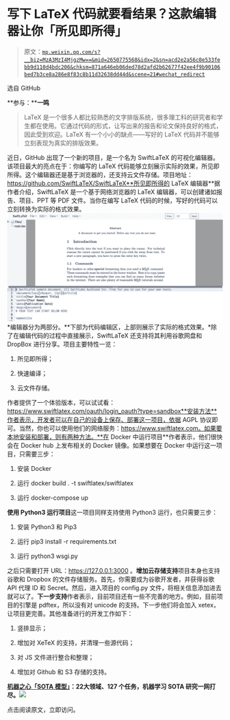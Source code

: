 # 写下 LaTeX 代码就要看结果？这款编辑器让你「所见即所得」

> 原文：[`mp.weixin.qq.com/s?__biz=MzA3MzI4MjgzMw==&mid=2650775568&idx=2&sn=acd2e2a56c0e533febb9d110d4bdc206&chksm=871a646eb06ded78d2afd2b62677f42ee4f9b90106bed7b3ce8a286e8f83c8b11d32638dd44d&scene=21#wechat_redirect`](http://mp.weixin.qq.com/s?__biz=MzA3MzI4MjgzMw==&mid=2650775568&idx=2&sn=acd2e2a56c0e533febb9d110d4bdc206&chksm=871a646eb06ded78d2afd2b62677f42ee4f9b90106bed7b3ce8a286e8f83c8b11d32638dd44d&scene=21#wechat_redirect)

选自 GitHub

**参与：****一鸣**

> LaTeX 是一个很多人都比较熟悉的文字排版系统，很多理工科的研究者和学生都在使用。它通过代码的形式，让写出来的报告和论文保持良好的格式，因此受到欢迎。LaTeX 有一个小小的缺点——写好的 LaTeX 代码并不能够立刻表现为真实的排版效果。

近日，GitHub 出现了一个新的项目，是一个名为 SwiftLaTeX 的可视化编辑器。该项目最大的亮点在于：你编写的 LaTeX 代码能够立刻展示实际的效果，所见即所得。这个编辑器还是基于浏览器的，还支持云文件存储。项目地址：https://github.com/SwiftLaTeX/SwiftLaTeX**所见即所得的 LaTeX 编辑器**据作者介绍，SwiftLaTeX 是一个基于网络浏览器的 LaTeX 编辑器，可以创建诸如报告、项目、PPT 等 PDF 文件。当你在编写 LaTeX 代码的时候，写好的代码可以立刻转换为实际的格式效果。![](img/5bd25605a694a2960ac4bbc6eee79f6f.jpg)*编辑器分为两部分。**下部为代码编辑区，上部则展示了实际的格式效果。*除了在编辑代码的过程中直接展示，SwiftLaTeX 还支持将其利用谷歌网盘和 DropBox 进行分享。项目主要特性一览：

1.  所见即所得；

2.  快速编译；

3.  云文件存储。

作者提供了一个体验版本，可以试试看：https://www.swiftlatex.com/oauth/login_oauth?type=sandbox**安装方法**作者表示，开发者可以在自己的设备上保存、部署这一项目，依据 AGPL 协议即可。当然，你也可以使用他们的网络服务：https://www.swiftlatex.com。如果要本地安装和部署，则有两种方法。**在 Docker 中运行项目**作者表示，他们很快会在 Docker hub 上发布相关的 Docker 镜像。如果想要在 Docker 中运行这一项目，只需要三步：

1.  安装 Docker

2.  运行 docker build . -t swiftlatex/swiftlatex

3.  运行 docker-compose up

**使用 Python3 运行项目**这一项目同样支持使用 Python3 运行，也只需要三步：

1.  安装 Python3 和 Pip3

2.  运行 pip3 install -r requirements.txt

3.  运行 python3 wsgi.py

之后只需要打开 URL：https://127.0.0.1:3000 。**增加云存储支持**项目本身也支持谷歌和 Dropbox 的文件存储服务。首先，你需要成为谷歌开发者，并获得谷歌 API 代理 ID 和 Secret。然后，进入项目的 config.py 文件，将相关信息添加进去就可以了。**下一步支持**作者表示，目前项目还有一些不完善的地方。例如，目前项目的引擎是 pdftex，所以没有对 unicode 的支持。下一步他们将会加入 xetex，让项目更完善。其他准备进行的开发工作如下：

1.  竖排显示；

2.  增加对 XeTeX 的支持，并清理一些源代码；

3.  对 JS 文件进行整合和整理；

4.  增加对 Github 和 S3 存储的支持。

**[机器之心「SOTA 模型」](http://mp.weixin.qq.com/s?__biz=MzA3MzI4MjgzMw==&mid=2650770891&idx=1&sn=25bde35991047a997337c8dd25350089&chksm=871a49b5b06dc0a36fc3407e3643550ef97f72b007e67c4f4be250bfd60c9fdc5389624569c0&scene=21#wechat_redirect)****：****22****大领域、127 个任务，机器学习 SOTA 研究一网打尽。****![](http://mp.weixin.qq.com/s?__biz=MzA3MzI4MjgzMw==&mid=2650770891&idx=1&sn=25bde35991047a997337c8dd25350089&chksm=871a49b5b06dc0a36fc3407e3643550ef97f72b007e67c4f4be250bfd60c9fdc5389624569c0&scene=21#wechat_redirect)**

点击阅读原文，立即访问。